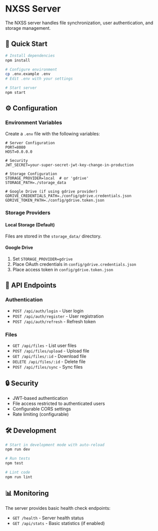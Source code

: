# NXSS Server

The NXSS server handles file synchronization, user authentication, and storage management.

## 🚀 Quick Start

```bash
# Install dependencies
npm install

# Configure environment
cp .env.example .env
# Edit .env with your settings

# Start server
npm start
```

## ⚙️ Configuration

### Environment Variables

Create a `.env` file with the following variables:

```env
# Server Configuration
PORT=8080
HOST=0.0.0.0

# Security
JWT_SECRET=your-super-secret-jwt-key-change-in-production

# Storage Configuration
STORAGE_PROVIDER=local  # or 'gdrive'
STORAGE_PATH=./storage_data

# Google Drive (if using gdrive provider)
GDRIVE_CREDENTIALS_PATH=./config/gdrive.credentials.json
GDRIVE_TOKEN_PATH=./config/gdrive.token.json
```

### Storage Providers

#### Local Storage (Default)
Files are stored in the `storage_data/` directory.

#### Google Drive
1. Set `STORAGE_PROVIDER=gdrive`
2. Place OAuth credentials in `config/gdrive.credentials.json`
3. Place access token in `config/gdrive.token.json`

## 📁 API Endpoints

### Authentication
- `POST /api/auth/login` - User login
- `POST /api/auth/register` - User registration
- `POST /api/auth/refresh` - Refresh token

### Files
- `GET /api/files` - List user files
- `POST /api/files/upload` - Upload file
- `GET /api/files/:id` - Download file
- `DELETE /api/files/:id` - Delete file
- `POST /api/files/sync` - Sync files

## 🔒 Security

- JWT-based authentication
- File access restricted to authenticated users
- Configurable CORS settings
- Rate limiting (configurable)

## 🛠️ Development

```bash
# Start in development mode with auto-reload
npm run dev

# Run tests
npm test

# Lint code
npm run lint
```

## 📊 Monitoring

The server provides basic health check endpoints:
- `GET /health` - Server health status
- `GET /api/stats` - Basic statistics (if enabled)
